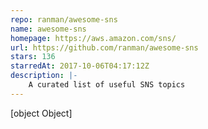 ```yaml
---
repo: ranman/awesome-sns
name: awesome-sns
homepage: https://aws.amazon.com/sns/
url: https://github.com/ranman/awesome-sns
stars: 136
starredAt: 2017-10-06T04:17:12Z
description: |-
    A curated list of useful SNS topics
---
```


[object Object]

